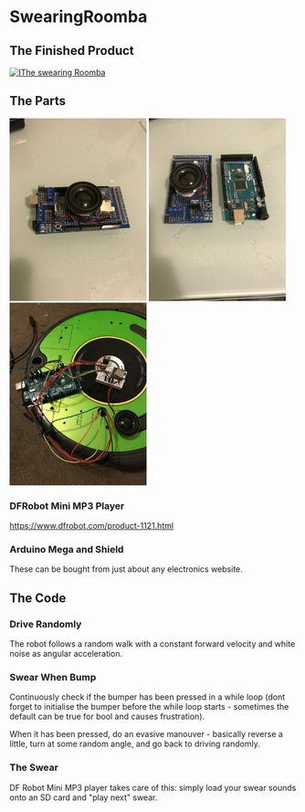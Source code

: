 # SwearingRoomba


## The Finished Product
[![IThe swearing Roomba](https://img.youtube.com/vi/M5FXmOTXk3Q/0.jpg)](https://www.youtube.com/watch?v=M5FXmOTXk3Q)

## The Parts

<p float="center">
<img src="https://github.com/JamesUnicomb/SwearingRoomba/blob/master/shield_assembled.JPG" width="240" />
<img src="https://github.com/JamesUnicomb/SwearingRoomba/blob/master/shield_mega.JPG" width="240" />
<img src="https://github.com/JamesUnicomb/SwearingRoomba/blob/master/prototype.JPG" width="240" />
</p>


### DFRobot Mini MP3 Player
https://www.dfrobot.com/product-1121.html

### Arduino Mega and Shield
These can be bought from just about any electronics website.

## The Code
### Drive Randomly
The robot follows a random walk with a constant forward velocity and white noise as angular acceleration.

### Swear When Bump
Continuously check if the bumper has been pressed in a while loop (dont forget to initialise the bumper before the while loop starts - sometimes the default can be true for bool and causes frustration).

When it has been pressed, do an evasive manouver - basically reverse a little, turn at some random angle, and go back to driving randomly.

### The Swear
DF Robot Mini MP3 player takes care of this: simply load your swear sounds onto an SD card and "play next" swear.
